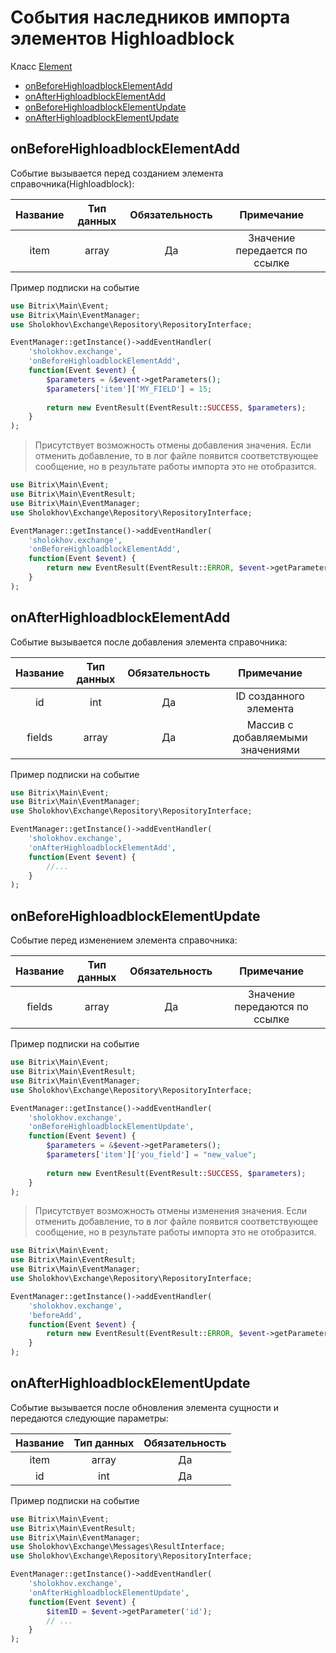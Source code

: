 # События наследников импорта элементов Highloadblock

Класс [Element](https://github.com/sholokhov-daniil/bitrix-exchange/blob/master/src/Target/Highloadblock/Element.php)

- [onBeforeHighloadblockElementAdd](#onbeforehighloadblockelementadd)
- [onAfterHighloadblockElementAdd](#onafterhighloadblockelementadd)
- [onBeforeHighloadblockElementUpdate](#onbeforehighloadblockelementupdate)
- [onAfterHighloadblockElementUpdate](#onafterhighloadblockelementupdate)

## onBeforeHighloadblockElementAdd
Событие вызывается перед созданием элемента справочника(Highloadblock):

| Название | Тип данных | Обязательность |          Примечание           |
|:--------:|:----------:|:--------------:|:-----------------------------:|
|   item   |   array    |       Да       | Значение передается по ссылке | 

Пример подписки на событие

````php
use Bitrix\Main\Event;
use Bitrix\Main\EventManager;
use Sholokhov\Exchange\Repository\RepositoryInterface;

EventManager::getInstance()->addEventHandler(
    'sholokhov.exchange',
    'onBeforeHighloadblockElementAdd',
    function(Event $event) {
        $parameters = &$event->getParameters();
        $parameters['item']['MY_FIELD'] = 15;
        
        return new EventResult(EventResult::SUCCESS, $parameters);
    }
);
````

> Присутствует возможность отмены добавления значения. Если отменить добавление, то в лог файле появится соответствующее сообщение, но в результате работы импорта это не отобразится.

````php
use Bitrix\Main\Event;
use Bitrix\Main\EventResult;
use Bitrix\Main\EventManager;
use Sholokhov\Exchange\Repository\RepositoryInterface;

EventManager::getInstance()->addEventHandler(
    'sholokhov.exchange',
    'onBeforeHighloadblockElementAdd',
    function(Event $event) {        
        return new EventResult(EventResult::ERROR, $event->getParameters());
    }
);
````

## onAfterHighloadblockElementAdd
Событие вызывается после добавления элемента справочника:

| Название | Тип данных | Обязательность |            Примечание            |
|:--------:|:----------:|:--------------:|:--------------------------------:|
|    id    |    int     |       Да       |      ID созданного элемента      |
|  fields  |   array    |       Да       | Массив с добавляемыми значениями |

Пример подписки на событие

````php
use Bitrix\Main\Event;
use Bitrix\Main\EventManager;
use Sholokhov\Exchange\Repository\RepositoryInterface;

EventManager::getInstance()->addEventHandler(
    'sholokhov.exchange',
    'onAfterHighloadblockElementAdd',
    function(Event $event) {
        //...
    }
);
````

## onBeforeHighloadblockElementUpdate
Событие перед изменением элемента справочника:

| Название | Тип данных | Обязательность |          Примечание           |
|:--------:|:----------:|:--------------:|:-----------------------------:|
|  fields  |   array    |       Да       | Значение передаются по ссылке |

Пример подписки на событие

````php
use Bitrix\Main\Event;
use Bitrix\Main\EventResult;
use Bitrix\Main\EventManager;
use Sholokhov\Exchange\Repository\RepositoryInterface;

EventManager::getInstance()->addEventHandler(
    'sholokhov.exchange',
    'onBeforeHighloadblockElementUpdate',
    function(Event $event) {
        $parameters = &$event->getParameters();
        $parameters['item']['you_field'] = "new_value";
        
        return new EventResult(EventResult::SUCCESS, $parameters);
    }
);
````

> Присутствует возможность отмены изменения значения. Если отменить добавление, то в лог файле появится соответствующее сообщение, но в результате работы импорта это не отобразится.

````php
use Bitrix\Main\Event;
use Bitrix\Main\EventResult;
use Bitrix\Main\EventManager;
use Sholokhov\Exchange\Repository\RepositoryInterface;

EventManager::getInstance()->addEventHandler(
    'sholokhov.exchange',
    'beforeAdd',
    function(Event $event) {        
        return new EventResult(EventResult::ERROR, $event->getParameters());
    }
);
````

## onAfterHighloadblockElementUpdate
Событие вызывается после обновления элемента сущности и передаются следующие параметры:

| Название | Тип данных | Обязательность |
|:--------:|:----------:|:--------------:|
|   item   |   array    |       Да       |
|    id    |    int     |       Да       |

Пример подписки на событие

````php
use Bitrix\Main\Event;
use Bitrix\Main\EventResult;
use Bitrix\Main\EventManager;
use Sholokhov\Exchange\Messages\ResultInterface;
use Sholokhov\Exchange\Repository\RepositoryInterface;

EventManager::getInstance()->addEventHandler(
    'sholokhov.exchange',
    'onAfterHighloadblockElementUpdate',
    function(Event $event) {
        $itemID = $event->getParameter('id');
        // ...
    }
);
````